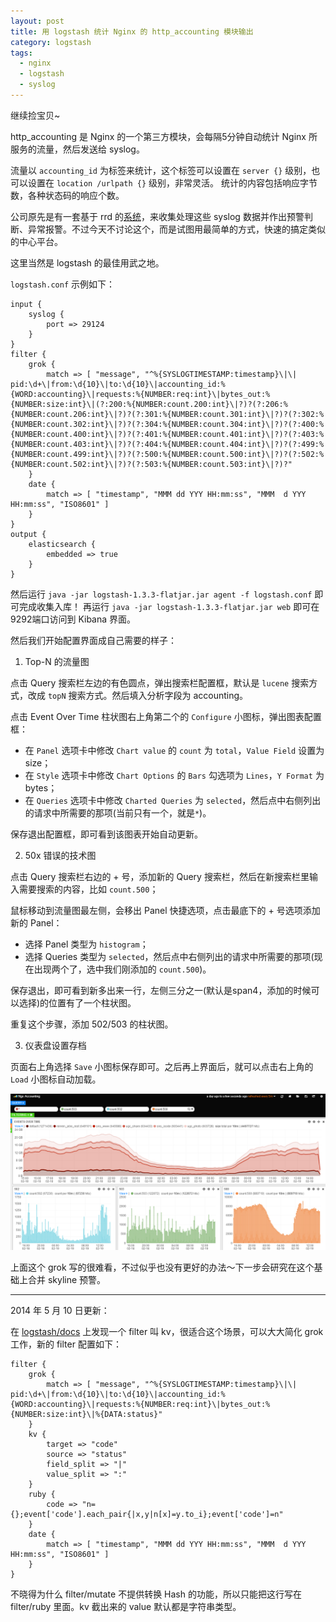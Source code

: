 ```yaml
---
layout: post
title: 用 logstash 统计 Nginx 的 http_accounting 模块输出
category: logstash
tags:
  - nginx
  - logstash
  - syslog
---
```


继续捡宝贝~

http_accounting 是 Nginx 的一个第三方模块，会每隔5分钟自动统计 Nginx 所服务的流量，然后发送给 syslog。

流量以 `accounting_id` 为标签来统计，这个标签可以设置在 `server {}` 级别，也可以设置在 `location /urlpath {}` 级别，非常灵活。
统计的内容包括响应字节数，各种状态码的响应个数。

公司原先是有一套基于 rrd 的[系统](https://github.com/Lax/ngx_http_accounting_module-utils)，来收集处理这些 syslog 数据并作出预警判断、异常报警。不过今天不讨论这个，而是试图用最简单的方式，快速的搞定类似的中心平台。

这里当然是 logstash 的最佳用武之地。

`logstash.conf` 示例如下：

    input {
        syslog {
            port => 29124
        }
    }
    filter {
        grok {
            match => [ "message", "^%{SYSLOGTIMESTAMP:timestamp}\|\| pid:\d+\|from:\d{10}\|to:\d{10}\|accounting_id:%{WORD:accounting}\|requests:%{NUMBER:req:int}\|bytes_out:%{NUMBER:size:int}\|(?:200:%{NUMBER:count.200:int}\|?)?(?:206:%{NUMBER:count.206:int}\|?)?(?:301:%{NUMBER:count.301:int}\|?)?(?:302:%{NUMBER:count.302:int}\|?)?(?:304:%{NUMBER:count.304:int}\|?)?(?:400:%{NUMBER:count.400:int}\|?)?(?:401:%{NUMBER:count.401:int}\|?)?(?:403:%{NUMBER:count.403:int}\|?)?(?:404:%{NUMBER:count.404:int}\|?)?(?:499:%{NUMBER:count.499:int}\|?)?(?:500:%{NUMBER:count.500:int}\|?)?(?:502:%{NUMBER:count.502:int}\|?)?(?:503:%{NUMBER:count.503:int}\|?)?"
        }
        date {
            match => [ "timestamp", "MMM dd YYY HH:mm:ss", "MMM  d YYY HH:mm:ss", "ISO8601" ]
        }
    }
    output {
        elasticsearch {
            embedded => true
        }
    }

然后运行 `java -jar logstash-1.3.3-flatjar.jar agent -f logstash.conf` 即可完成收集入库！
再运行 `java -jar logstash-1.3.3-flatjar.jar web` 即可在9292端口访问到 Kibana 界面。

然后我们开始配置界面成自己需要的样子：

1. Top-N 的流量图

点击 Query 搜索栏左边的有色圆点，弹出搜索栏配置框，默认是 `lucene` 搜索方式，改成 `topN` 搜索方式。然后填入分析字段为 accounting。

点击 Event Over Time 柱状图右上角第二个的 `Configure` 小图标，弹出图表配置框：

* 在 `Panel` 选项卡中修改 `Chart value` 的 `count` 为 `total`，`Value Field` 设置为 size；
* 在 `Style` 选项卡中修改 `Chart Options` 的 `Bars` 勾选项为 `Lines`，`Y Format` 为 bytes；
* 在 `Queries` 选项卡中修改 `Charted Queries` 为 `selected`，然后点中右侧列出的请求中所需要的那项(当前只有一个，就是`*`)。

保存退出配置框，即可看到该图表开始自动更新。

2. 50x 错误的技术图

点击 Query 搜索栏右边的 + 号，添加新的 Query 搜索栏，然后在新搜索栏里输入需要搜索的内容，比如 `count.500`；

鼠标移动到流量图最左侧，会移出 Panel 快捷选项，点击最底下的 + 号选项添加新的 Panel：

* 选择 Panel 类型为 `histogram`；
* 选择 Queries 类型为 `selected`，然后点中右侧列出的请求中所需要的那项(现在出现两个了，选中我们刚添加的 `count.500`)。

保存退出，即可看到新多出来一行，左侧三分之一(默认是span4，添加的时候可以选择)的位置有了一个柱状图。

重复这个步骤，添加 502/503 的柱状图。

3. 仪表盘设置存档

页面右上角选择 `Save` 小图标保存即可。之后再上界面后，就可以点击右上角的 `Load` 小图标自动加载。

![](/images/uploads/logstash-ngx-accounting.png)

上面这个 grok 写的很难看，不过似乎也没有更好的办法～下一步会研究在这个基础上合并 skyline 预警。

---------------------------------------------

2014 年 5 月 10 日更新：

在 [logstash/docs](http://logstash.net/docs/1.4.1/) 上发现一个 filter 叫 kv，很适合这个场景，可以大大简化 grok 工作，新的 filter 配置如下：


    filter {
        grok {
            match => [ "message", "^%{SYSLOGTIMESTAMP:timestamp}\|\| pid:\d+\|from:\d{10}\|to:\d{10}\|accounting_id:%{WORD:accounting}\|requests:%{NUMBER:req:int}\|bytes_out:%{NUMBER:size:int}\|%{DATA:status}"
        }
        kv {
            target => "code"
            source => "status"
            field_split => "|"
            value_split => ":"
        }
        ruby {
            code => "n={};event['code'].each_pair{|x,y|n[x]=y.to_i};event['code']=n"
        }
        date {
            match => [ "timestamp", "MMM dd YYY HH:mm:ss", "MMM  d YYY HH:mm:ss", "ISO8601" ]
        }
    }

不晓得为什么 filter/mutate 不提供转换 Hash 的功能，所以只能把这行写在 filter/ruby 里面。kv 截出来的 value 默认都是字符串类型。

